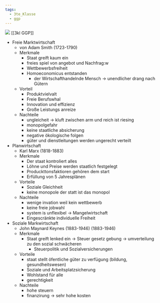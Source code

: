 ```yaml
---
tags:
  - 3te_Klasse
  - ggp
---
```

![](Marktformen%2004-11-2024-05.excalidraw.svg)
[[3kl GGP]]
- Freie Marktwirtschaft
	- von Adam Smith (1723-1790)
	- Merkmale
		- Staat greift kaum ein
		- freies spiel von angebot und Nachfrag:w
		- Wettbewerbsfreiheit
		- Homoeconomicus entstanden
			- der Wirtschafthandelnde Mensch → unendlicher drang nach Gütern
	- Vorteil
		- Produktvielvalt
		- Freie Berufswhal
		- Innovation und effizienz
		- Große Leistungs anreize
	- Nachteile 
		- ungleicheit → kluft zwischen arm und reich ist riesing
		- monopolgefahr 
		- keine staatliche absicherung
		- negative ökologische folgen
		- güter und dienstleitungen werden ungerecht verteilt
- Planwirtschaft
	- Karl Marx (1818-1883)
	- Merkmale
		- Der staat kontroliert alles
		- Löhne und Preise werden staatlich festgelegt
		- Produckttonsfaktioren gehören dem start
		- Erfüllung von 5 Jahresplänen
	- Vorteile
		- Soziale Gleichheit
		- keine monopole der statt ist das monopol
	- Nachteile
		- wenige invation weil kein wettbewerb
		- keine freie jobwahl
		- system is unflexibel → Mangelwirtschaft
		- Eingescränkte individuelle Freiheit
- Soziale Markwirtschaft
	- John Maynard Keynes (1883-1946) (1883-1946)
	- Merkmale
		- Staat greift lenked ein → Steuer gesetz gebung → umverteilung zu den sozial schwächeren
			- Steuerpolitik und Sozialversicherungen
	- Vorteile
		- staat stellt öfentliche güter zu verfügung (bildung, gesundheitswesen)
		- Soziale und Arbeitsplatzsicherung
		- Wohlstand für alle
		- gerechtigkeit
	- Nachteile
		- hohe steuern
		- finanzirung → sehr hohe kosten